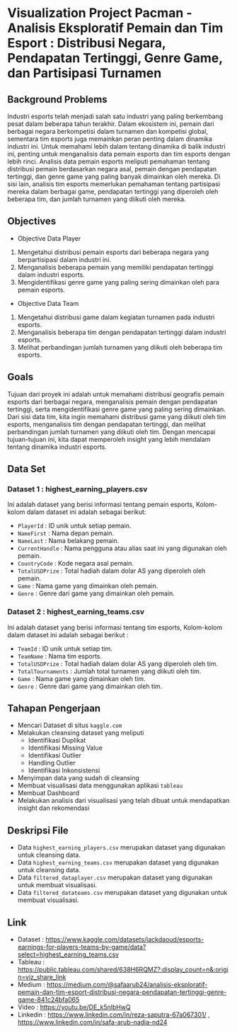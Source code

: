 # Visualization Project Pacman - Analisis Eksploratif Pemain dan Tim Esport :  Distribusi Negara, Pendapatan Tertinggi, Genre Game, dan Partisipasi Turnamen

## **Background Problems**
Industri esports telah menjadi salah satu industri yang paling berkembang pesat dalam beberapa tahun terakhir. 
Dalam ekosistem ini, pemain dari berbagai negara berkompetisi dalam turnamen dan kompetisi global, sementara tim esports juga memainkan peran penting dalam dinamika industri ini. 
Untuk memahami lebih dalam tentang dinamika di balik industri ini, penting untuk menganalisis data pemain esports dan tim esports dengan lebih rinci. 
Analisis data pemain esports meliputi pemahaman tentang distribusi pemain berdasarkan negara asal, pemain dengan pendapatan tertinggi, dan genre game yang paling banyak dimainkan oleh mereka. 
Di sisi lain, analisis tim esports memerlukan pemahaman tentang partisipasi mereka dalam berbagai game, pendapatan tertinggi yang diperoleh oleh beberapa tim, dan jumlah turnamen yang diikuti oleh mereka.

## **Objectives**
- Objective Data Player
1. Mengetahui distribusi pemain esports dari beberapa negara yang berpartisipasi dalam industri ini.
2. Menganalisis beberapa pemain yang memiliki pendapatan tertinggi dalam industri esports.
3. Mengidentifikasi genre game yang paling sering dimainkan oleh para pemain esports.

- Objective Data Team
1. Mengetahui distribusi game dalam kegiatan turnamen pada industri esports.
2. Menganalisis beberapa tim dengan pendapatan tertinggi dalam industri esports.
3. Melihat perbandingan jumlah turnamen yang diikuti oleh beberapa tim esports.

## **Goals**
Tujuan dari proyek ini adalah untuk memahami distribusi geografis pemain esports dari berbagai negara, menganalisis pemain dengan pendapatan tertinggi, serta mengidentifikasi genre game yang paling sering dimainkan. 
Dari sisi data tim, kita ingin memahami distribusi game yang diikuti oleh tim esports, menganalisis tim dengan pendapatan tertinggi, dan melihat perbandingan jumlah turnamen yang diikuti oleh tim.
Dengan mencapai tujuan-tujuan ini, kita dapat memperoleh insight yang lebih mendalam tentang dinamika industri esports.

## **Data Set**
### Dataset 1 : highest_earning_players.csv
Ini adalah dataset yang berisi informasi tentang pemain esports, Kolom-kolom dalam dataset ini adalah sebagai berikut:

* `PlayerId` : ID unik untuk setiap pemain.
* `NameFirst` : Nama depan pemain.
* `NameLast` : Nama belakang pemain.
* `CurrentHandle` : Nama pengguna atau alias saat ini yang digunakan oleh pemain.
* `CountryCode` : Kode negara asal pemain.
* `TotalUSDPrize` : Total hadiah dalam dolar AS yang diperoleh oleh pemain.
* `Game` : Nama game yang dimainkan oleh pemain.
* `Genre` : Genre dari game yang dimainkan oleh pemain.

### Dataset 2 : highest_earning_teams.csv
Ini adalah dataset yang berisi informasi tentang tim esports, Kolom-kolom dalam dataset ini adalah sebagai berikut :

* `TeamId` : ID unik untuk setiap tim.
* `TeamName` : Nama tim esports.
* `TotalUSDPrize` : Total hadiah dalam dolar AS yang diperoleh oleh tim.
* `TotalTournaments` : Jumlah total turnamen yang diikuti oleh tim.
* `Game` : Nama game yang dimainkan oleh tim.
* `Genre` : Genre dari game yang dimainkan oleh tim.

## **Tahapan Pengerjaan**
* Mencari Dataset di situs `kaggle.com`
* Melakukan cleansing dataset yang meliputi
  - Identifikasi Duplikat
  - Identifikasi Missing Value
  - Identifikasi Outlier
  - Handling Outlier
  - Identifikasi Inkonsistensi
* Menyimpan data yang sudah di cleansing
* Membuat visualisasi data menggunakan aplikasi `tableau`
* Membuat Dashboard
* Melakukan analisis dari visualisasi yang telah dibuat untuk mendapatkan insight dan rekomendasi

## **Deskripsi File**
* Data `highest_earning_players.csv` merupakan dataset yang digunakan untuk cleansing data.
* Data `highest_earning_teams.csv` merupakan dataset yang digunakan untuk cleansing data.
* Data `filtered_dataplayer.csv` merupakan dataset yang digunakan untuk membuat visualisasi.
* Data `filtered_datateams.csv` merupakan dataset yang digunakan untuk membuat visualisasi.
  
## **Link**
* Dataset : https://www.kaggle.com/datasets/jackdaoud/esports-earnings-for-players-teams-by-game/data?select=highest_earning_teams.csv
* Tableau : https://public.tableau.com/shared/638H6RQMZ?:display_count=n&:origin=viz_share_link
* Medium : https://medium.com/@safaarub24/analisis-eksploratif-pemain-dan-tim-esport-distribusi-negara-pendapatan-tertinggi-genre-game-841c24bfa065
* Video : https://youtu.be/DE_k5nlbHwQ
* Linkedin : https://www.linkedin.com/in/reza-saputra-67a067301/ , https://www.linkedin.com/in/safa-arub-nadia-nd24


